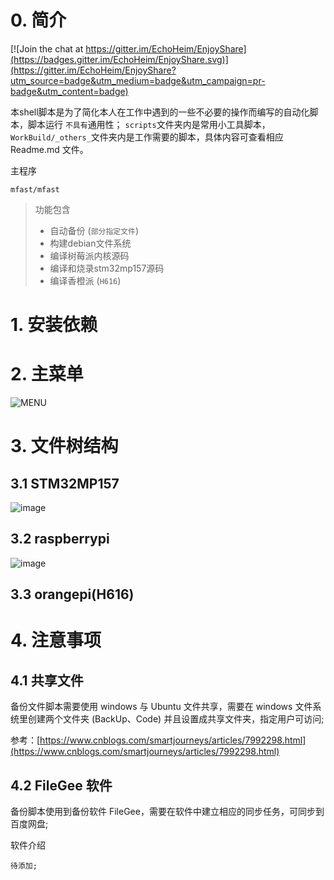 # 0. 简介

[![Join the chat at https://gitter.im/EchoHeim/EnjoyShare](https://badges.gitter.im/EchoHeim/EnjoyShare.svg)](https://gitter.im/EchoHeim/EnjoyShare?utm_source=badge&utm_medium=badge&utm_campaign=pr-badge&utm_content=badge)

本shell脚本是为了简化本人在工作中遇到的一些不必要的操作而编写的自动化脚本，脚本运行 `不具有`通用性；
`scripts`文件夹内是常用小工具脚本，`WorkBuild/_others_`文件夹内是工作需要的脚本，具体内容可查看相应 Readme.md 文件。

主程序

    mfast/mfast

> 功能包含
>
> * 自动备份 (`部分指定文件`)
> * 构建debian文件系统
> * 编译树莓派内核源码
> * 编译和烧录stm32mp157源码
> * 编译香橙派 (`H616`)

# 1. 安装依赖

# 2. 主菜单

![MENU](https://user-images.githubusercontent.com/26021085/162908597-ad863fd4-1048-4ac5-8977-8a83847fb277.png)

# 3. 文件树结构

## 3.1 STM32MP157

![image](https://user-images.githubusercontent.com/26021085/155838185-4cfd4ff7-d9b6-4265-9f99-afdac42f1fb7.png)

## 3.2 raspberrypi

![image](https://user-images.githubusercontent.com/26021085/155838323-c7c1114a-18ed-4611-bd09-3c07e1d2f458.png)

## 3.3 orangepi(H616)

# 4. 注意事项

## 4.1 共享文件

备份文件脚本需要使用 windows 与 Ubuntu 文件共享，需要在 windows 文件系统里创建两个文件夹 (BackUp、Code)
并且设置成共享文件夹，指定用户可访问;

参考：[https://www.cnblogs.com/smartjourneys/articles/7992298.html](https://www.cnblogs.com/smartjourneys/articles/7992298.html)

## 4.2 FileGee 软件

备份脚本使用到备份软件 FileGee，需要在软件中建立相应的同步任务，可同步到百度网盘;

软件介绍

    待添加;
